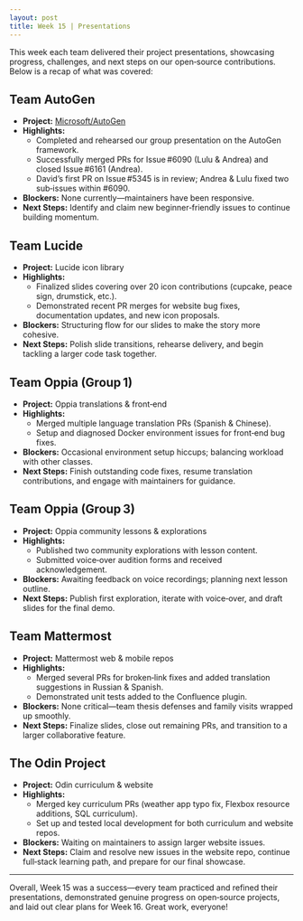 ```yaml
---
layout: post
title: Week 15 | Presentations
---
```


This week each team delivered their project presentations, showcasing progress, challenges, and next steps on our open‑source contributions. Below is a recap of what was covered:

 <!--more-->

## Team AutoGen
- **Project:** [Microsoft/AutoGen](https://github.com/microsoft/autogen)  
- **Highlights:**  
  - Completed and rehearsed our group presentation on the AutoGen framework.  
  - Successfully merged PRs for Issue #6090 (Lulu & Andrea) and closed Issue #6161 (Andrea).  
  - David’s first PR on Issue #5345 is in review; Andrea & Lulu fixed two sub‑issues within #6090.  
- **Blockers:** None currently—maintainers have been responsive.  
- **Next Steps:** Identify and claim new beginner‑friendly issues to continue building momentum.

## Team Lucide
- **Project:** Lucide icon library  
- **Highlights:**  
  - Finalized slides covering over 20 icon contributions (cupcake, peace sign, drumstick, etc.).  
  - Demonstrated recent PR merges for website bug fixes, documentation updates, and new icon proposals.  
- **Blockers:** Structuring flow for our slides to make the story more cohesive.  
- **Next Steps:** Polish slide transitions, rehearse delivery, and begin tackling a larger code task together.

## Team Oppia (Group 1)
- **Project:** Oppia translations & front‑end  
- **Highlights:**  
  - Merged multiple language translation PRs (Spanish & Chinese).  
  - Setup and diagnosed Docker environment issues for front‑end bug fixes.  
- **Blockers:** Occasional environment setup hiccups; balancing workload with other classes.  
- **Next Steps:** Finish outstanding code fixes, resume translation contributions, and engage with maintainers for guidance.

## Team Oppia (Group 3)
- **Project:** Oppia community lessons & explorations  
- **Highlights:**  
  - Published two community explorations with lesson content.  
  - Submitted voice‑over audition forms and received acknowledgement.  
- **Blockers:** Awaiting feedback on voice recordings; planning next lesson outline.  
- **Next Steps:** Publish first exploration, iterate with voice‑over, and draft slides for the final demo.

## Team Mattermost
- **Project:** Mattermost web & mobile repos  
- **Highlights:**  
  - Merged several PRs for broken‑link fixes and added translation suggestions in Russian & Spanish.  
  - Demonstrated unit tests added to the Confluence plugin.  
- **Blockers:** None critical—team thesis defenses and family visits wrapped up smoothly.  
- **Next Steps:** Finalize slides, close out remaining PRs, and transition to a larger collaborative feature.

## The Odin Project
- **Project:** Odin curriculum & website  
- **Highlights:**  
  - Merged key curriculum PRs (weather app typo fix, Flexbox resource additions, SQL curriculum).  
  - Set up and tested local development for both curriculum and website repos.  
- **Blockers:** Waiting on maintainers to assign larger website issues.  
- **Next Steps:** Claim and resolve new issues in the website repo, continue full‑stack learning path, and prepare for our final showcase.

---

Overall, Week 15 was a success—every team practiced and refined their presentations, demonstrated genuine progress on open‑source projects, and laid out clear plans for Week 16. Great work, everyone!